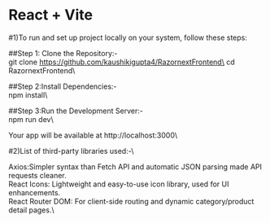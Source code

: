 # React + Vite
#1)To run and set up project locally on your system, follow these steps:

##Step 1: Clone the Repository:-\
git clone https://github.com/kaushikigupta4/RazornextFrontend\
cd RazornextFrontend\

##Step 2:Install Dependencies:-\
npm install\

##Step 3:Run the Development Server:-\
npm run dev\

Your app will be available at http://localhost:3000\


#2)List of third-party libraries used:-\

Axios:Simpler syntax than Fetch API and automatic JSON parsing made API requests cleaner.\
React Icons: Lightweight and easy-to-use icon library, used for UI enhancements.\
React Router DOM: For client-side routing and dynamic category/product detail pages.\
